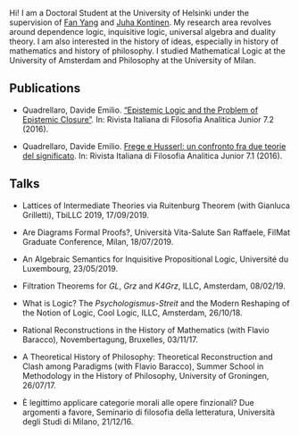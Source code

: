 Hi! I am a Doctoral Student at the University of Helsinki under the supervision of [Fan Yang](https://sites.google.com/site/fanyanghp/) and [Juha Kontinen](https://www.mv.helsinki.fi/home/jkontine/). My research area revolves around dependence logic, inquisitive logic, universal algebra and duality theory. I am also interested in the history of ideas, especially in history of mathematics and history of philosophy. I studied Mathematical Logic at the University of Amsterdam and Philosophy at the University of Milan.

## Publications

- Quadrellaro, Davide Emilio. [“Epistemic Logic and the Problem of Epistemic Closure”](https://riviste.unimi.it/index.php/rifanalitica/article/view/11089). In: Rivista Italiana di
Filosofia Analitica Junior 7.2 (2016).

- Quadrellaro, Davide Emilio. [Frege e Husserl: un confronto fra due teorie del significato](https://riviste.unimi.it/index.php/rifanalitica/article/view/7114). In: Rivista Italiana di Filosofia Analitica Junior
7.1 (2016).


## Talks

- Lattices of Intermediate Theories via Ruitenburg Theorem (with Gianluca Grilletti), TbiLLC 2019, 17/09/2019.


- Are Diagrams Formal Proofs?, Università Vita-Salute San Raffaele, FilMat Graduate Conference, Milan, 18/07/2019.


- An Algebraic Semantics for Inquisitive Propositional Logic, Université du Luxembourg, 23/05/2019.


- Filtration Theorems for _GL_, _Grz_ and _K4Grz_, ILLC, Amsterdam, 08/02/19.

			
- What is Logic? The _Psychologismus-Streit_ and the Modern Reshaping of the Notion of Logic, Cool Logic, ILLC, Amsterdam, 26/10/18.


- Rational Reconstructions in the History of Mathematics (with Flavio Baracco), Novembertagung, Bruxelles, 03/11/17.	


- A Theoretical History of Philosophy: Theoretical Reconstruction and Clash among Paradigms (with Flavio Baracco), Summer School in Methodology in the History of Philosophy, University of Groningen, 26/07/17.

			
- È  legittimo applicare categorie morali alle opere finzionali? Due argomenti a favore, Seminario di filosofia della letteratura, Università degli Studi di Milano, 21/12/16.
